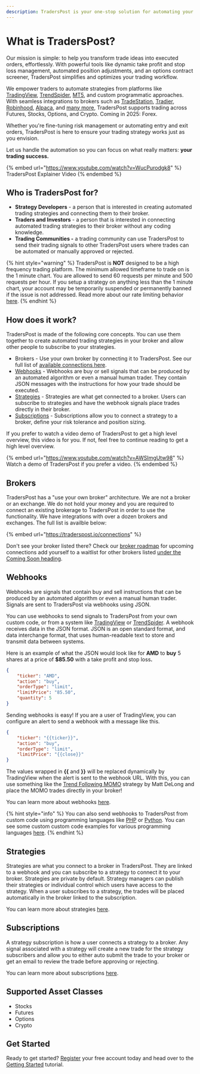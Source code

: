 ```yaml
---
description: TradersPost is your one-stop solution for automating your trading strategies.
---
```


# What is TradersPost?

Our mission is simple: to help you transform trade ideas into executed orders, effortlessly. With powerful tools like dynamic take profit and stop loss management, automated position adjustments, and an options contract screener, TradersPost simplifies and optimizes your trading workflow.

We empower traders to automate strategies from platforms like [TradingView](learn/tradingview.md), [TrendSpider](learn/trend-spider.md), [MT5](learn/metatrader-5.md), and custom programmatic approaches. With seamless integrations to brokers such as [TradeStation](core-concepts/brokers/tradestation.md), [Tradier](core-concepts/brokers/tradier.md), [Robinhood](core-concepts/brokers/robinhood.md), [Alpaca](core-concepts/brokers/alpaca.md), and [many more](https://traderspost.io/connections), TradersPost supports trading across Futures, Stocks, Options, and Crypto. Coming in 2025: Forex.

Whether you're fine-tuning risk management or automating entry and exit orders, TradersPost is here to ensure your trading strategy works just as you envision.

Let us handle the automation so you can focus on what really matters: **your trading success.**

{% embed url="https://www.youtube.com/watch?v=WucPurodgk8" %}
TradersPost Explainer Video
{% endembed %}

## Who is TradersPost for?

* **Strategy Developers** - a person that is interested in creating automated trading strategies and connecting them to their broker.
* **Traders and Investors** - a person that is interested in connecting automated trading strategies to their broker without any coding knowledge.
* **Trading Communities -** a trading community can use TradersPost to send their trading signals to other TradersPost users where trades can be automated or manually approved or rejected.

{% hint style="warning" %}
TradersPost is **NOT** designed to be a high frequency trading platform. The minimum allowed timeframe to trade on is the 1 minute chart. You are allowed to send 60 requests per minute and 500 requests per hour. If you setup a strategy on anything less than the 1 minute chart, your account may be temporarily suspended or permanently banned if the issue is not addressed. Read more about our rate limiting behavior [here](learn/rate-limits.md).
{% endhint %}

## How does it work?

TradersPost is made of the following core concepts. You can use them together to create automated trading strategies in your broker and allow other people to subscribe to your strategies.

* Brokers - Use your own broker by connecting it to TradersPost. See our full list of [available connections here](https://traderspost.io/connections).
* [Webhooks](./#webhooks) - Webhooks are buy or sell signals that can be produced by an automated algorithm or even a manual human trader. They contain JSON messages with the instructions for how your trade should be executed.
* [Strategies](./#strategies) - Strategies are what get connected to a broker. Users can subscribe to strategies and have the webhook signals place trades directly in their broker.
* [Subscriptions](./#subscriptions) - Subscriptions allow you to connect a strategy to a broker, define your risk tolerance and position sizing.

If you prefer to watch a video demo of TradersPost to get a high level overview, this video is for you. If not, feel free to continue reading to get a high level overview.

{% embed url="https://www.youtube.com/watch?v=AWSImgUtw98" %}
Watch a demo of TradersPost if you prefer a video.
{% endembed %}

## Brokers

TradersPost has a "use your own broker" architecture. We are not a broker or an exchange. We do not hold your money and you are required to connect an existing brokerage to TradersPost in order to use the functionality. We have integrations with over a dozen brokers and exchanges. The full list is availble below:

{% embed url="https://traderspost.io/connections" %}

Don't see your broker listed there? Check our [broker roadmap](core-concepts/brokers/broker-roadmap/) for upcoming connections add yourself to a waitlist for other brokers listed [under the Coming Soon heading](https://traderspost.io/connections).

## Webhooks

Webhooks are signals that contain buy and sell instructions that can be produced by an automated algorithm or even a manual human trader. Signals are sent to TradersPost via webhooks using JSON.

You can use webhooks to send signals to TradersPost from your own custom code, or from a system like [TradingView](https://www.tradingview.com/?offer_id=10\&aff_id=26514) or [TrendSpider](https://trendspider.com/?_go=traderspost). A webhook receives data in the JSON format. JSON is an open standard format, and data interchange format, that uses human-readable text to store and transmit data between systems.

Here is an example of what the JSON would look like for **AMD** to **buy** 5 shares at a price of **$85.50** with a take profit and stop los&#x73;**.**

```json
{
    "ticker": "AMD",
    "action": "buy",
    "orderType": "limit",
    "limitPrice": "85.50",
    "quantity": 5
}
```

Sending webhooks is easy! If you are a user of TradingView, you can configure an alert to send a webhook with a message like this.

```json
{
    "ticker": "{{ticker}}",
    "action": "buy",
    "orderType": "limit",
    "limitPrice": "{{close}}"
}
```

The values wrapped in **\{{** and **\}}** will be replaced dynamically by TradingView when the alert is sent to the webhook URL. With this, you can use something like the [Trend Following MOMO](https://www.tradingview.com/script/Jrw5Qegy-Trend-Following-MOMO/?offer_id=10\&aff_id=26514) strategy by Matt DeLong and place the MOMO trades directly in your broker!

You can learn more about webhooks [here](core-concepts/webhooks.md).

{% hint style="info" %}
You can also send webhooks to TradersPost from custom code using programming languages like [PHP](https://php.net) or [Python](https://www.python.org). You can see some custom custom code examples for various programming languages [here](learn/custom-code-examples.md).
{% endhint %}

## Strategies

Strategies are what you connect to a broker in TradersPost. They are linked to a webhook and you can subscribe to a strategy to connect it to your broker. Strategies are private by default. Strategy managers can publish their strategies or individual control which users have access to the strategy. When a user subscribes to a strategy, the trades will be placed automatically in the broker linked to the subscription.

You can learn more about strategies [here](core-concepts/strategies.md).

## Subscriptions

A strategy subscription is how a user connects a strategy to a broker. Any signal associated with a strategy will create a new trade for the strategy subscribers and allow you to either auto submit the trade to your broker or get an email to review the trade before approving or rejecting.

You can learn more about subscriptions [here](core-concepts/subscriptions.md).

## Supported Asset Classes

* Stocks
* Futures
* Options
* Crypto

## Get Started

Ready to get started? [Register](https://traderspost.io/register) your free account today and head over to the [Getting Started](getting-started.md) tutorial.
